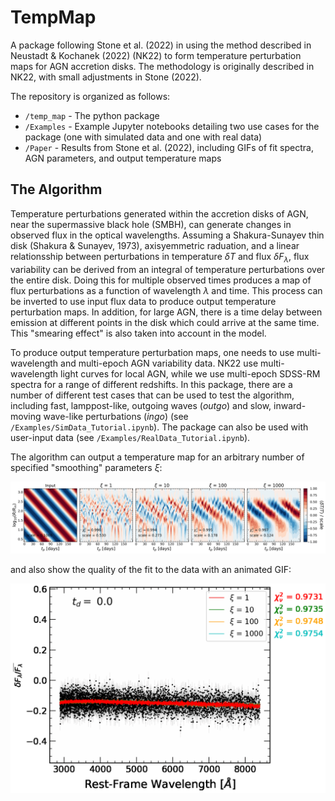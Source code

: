 # TempMap
A package following Stone et al. (2022) in using the method described in Neustadt & Kochanek (2022) (NK22) to form temperature perturbation maps for AGN accretion disks. The methodology is originally described in NK22, with small adjustments in Stone (2022). 

The repository is organized as follows:
* `/temp_map` - The python package
* `/Examples` - Example Jupyter notebooks detailing two use cases for the package (one with simulated data and one with real data)
* `/Paper` - Results from Stone et al. (2022), including GIFs of fit spectra, AGN parameters, and output temperature maps

## The Algorithm
Temperature perturbations generated within the accretion disks of AGN, near the supermassive black hole (SMBH), can generate changes in observed flux in the optical wavelengths. Assuming a Shakura-Sunayev thin disk (Shakura & Sunayev, 1973), axisyemmetric raduation, and a linear relationsship between perturbations in temperature $\delta T$ and flux $\delta F_\lambda$, flux variability can be derived from an integral of temperature perturbations over the entire disk. Doing this for multiple observed times produces a map of flux perturbations as a function of wavelength $\lambda$ and time. This process can be inverted to use input flux data to produce output temperature perturbation maps. In addition, for large AGN, there is a time delay between emission at different points in the disk which could arrive at the same time. This "smearing effect" is also taken into account in the model.

To produce output temperature perturbation maps, one needs to use multi-wavelength and multi-epoch AGN variability data. NK22 use multi-wavelength light curves for local AGN, while we use multi-epoch SDSS-RM spectra for a range of different redshifts. In this package, there are a number of different test cases that can be used to test the algorithm, including fast, lamppost-like, outgoing waves (_outgo_) and slow, inward-moving wave-like perturbations (_ingo_) (see `/Examples/SimData_Tutorial.ipynb`). The package can also be used with user-input data (see `/Examples/RealData_Tutorial.ipynb`).

The algorithm can output a temperature map for an arbitrary number of specified "smoothing" parameters $\xi$:

![](./Examples/ExampleTempMap.png)

and also show the quality of the fit to the data with an animated GIF:

![Alt Text](./Paper/Fig4_Spectra_GIFs/outgo.gif)
